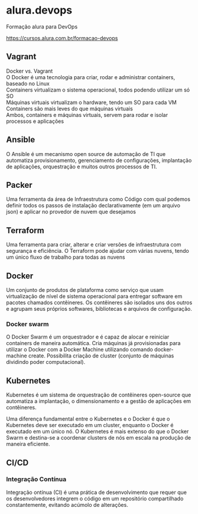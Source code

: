 # alura.devops
Formação alura para DevOps

https://cursos.alura.com.br/formacao-devops  

## Vagrant
Docker vs. Vagrant  
O Docker é uma tecnologia para criar, rodar e administrar containers, baseado no Linux  
Containers virtualizam o sistema operacional, todos podendo utilizar um só SO   
Máquinas virtuais virtualizam o hardware, tendo um SO para cada VM  
Containers são mais leves do que máquinas virtuais  
Ambos, containers e máquinas virtuais, servem para rodar e isolar processos e aplicações  

## Ansible
O Ansible é um mecanismo open source de automação de TI que automatiza provisionamento, gerenciamento de configurações, implantação de aplicações, orquestração e muitos outros processos de TI.

## Packer
Uma ferramenta da área de Infraestrutura como Código com qual podemos definir todos os passos de instalação declarativamente (em um arquivo json) e aplicar no provedor de nuvem que desejamos

## Terraform
Uma ferramenta para criar, alterar e criar versões de infraestrutura com segurança e eficiência. O Terraform pode ajudar com várias nuvens, tendo um único fluxo de trabalho para todas as nuvens

## Docker
Um conjunto de produtos de plataforma como serviço que usam virtualização de nível de sistema operacional para entregar software em pacotes chamados contêineres. Os contêineres são isolados uns dos outros e agrupam seus próprios softwares, bibliotecas e arquivos de configuração.

### Docker swarm
O Docker Swarm é um orquestrador e é capaz de alocar e reiniciar containers de maneira automática. Cria máquinas já provisionadas para utilizar o Docker com a Docker Machine utilizando comando docker-machine create. Possibilita criação de cluster (conjunto de máquinas dividindo poder computacional).

## Kubernetes
Kubernetes é um sistema de orquestração de contêineres open-source que automatiza a implantação, o dimensionamento e a gestão de aplicações em contêineres.

Uma diferença fundamental entre o Kubernetes e o Docker é que o Kubernetes deve ser executado em um cluster, enquanto o Docker é executado em um único nó. O Kubernetes é mais extenso do que o Docker Swarm e destina-se a coordenar clusters de nós em escala na produção de maneira eficiente.

## CI/CD

### Integração Contínua
Integração ontínua (CI) é uma prática de desenvolvimento que requer que os desenvolvedores integrem o código em um repositório compartilhado constantemente, evitando acúmolo de alterações.